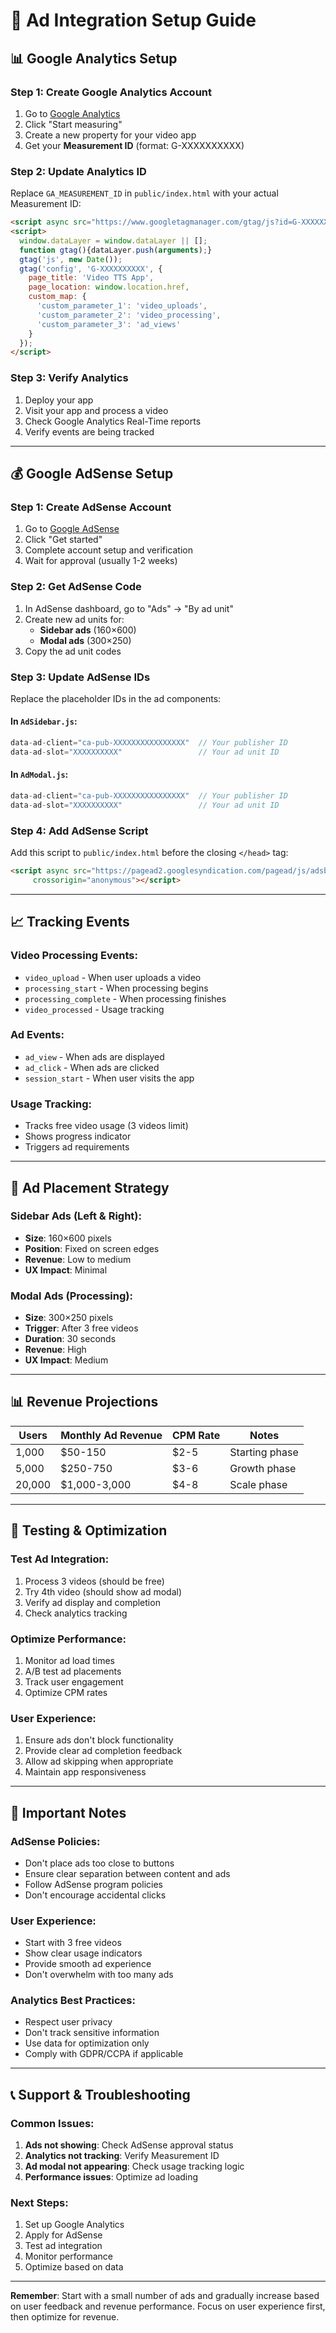# 🚀 Ad Integration Setup Guide

## 📊 **Google Analytics Setup**

### **Step 1: Create Google Analytics Account**
1. Go to [Google Analytics](https://analytics.google.com/)
2. Click "Start measuring"
3. Create a new property for your video app
4. Get your **Measurement ID** (format: G-XXXXXXXXXX)

### **Step 2: Update Analytics ID**
Replace `GA_MEASUREMENT_ID` in `public/index.html` with your actual Measurement ID:

```html
<script async src="https://www.googletagmanager.com/gtag/js?id=G-XXXXXXXXXX"></script>
<script>
  window.dataLayer = window.dataLayer || [];
  function gtag(){dataLayer.push(arguments);}
  gtag('js', new Date());
  gtag('config', 'G-XXXXXXXXXX', {
    page_title: 'Video TTS App',
    page_location: window.location.href,
    custom_map: {
      'custom_parameter_1': 'video_uploads',
      'custom_parameter_2': 'video_processing',
      'custom_parameter_3': 'ad_views'
    }
  });
</script>
```

### **Step 3: Verify Analytics**
1. Deploy your app
2. Visit your app and process a video
3. Check Google Analytics Real-Time reports
4. Verify events are being tracked

---

## 💰 **Google AdSense Setup**

### **Step 1: Create AdSense Account**
1. Go to [Google AdSense](https://www.google.com/adsense/)
2. Click "Get started"
3. Complete account setup and verification
4. Wait for approval (usually 1-2 weeks)

### **Step 2: Get AdSense Code**
1. In AdSense dashboard, go to "Ads" → "By ad unit"
2. Create new ad units for:
   - **Sidebar ads** (160×600)
   - **Modal ads** (300×250)
3. Copy the ad unit codes

### **Step 3: Update AdSense IDs**
Replace the placeholder IDs in the ad components:

#### **In `AdSidebar.js`:**
```javascript
data-ad-client="ca-pub-XXXXXXXXXXXXXXXX"  // Your publisher ID
data-ad-slot="XXXXXXXXXX"                 // Your ad unit ID
```

#### **In `AdModal.js`:**
```javascript
data-ad-client="ca-pub-XXXXXXXXXXXXXXXX"  // Your publisher ID
data-ad-slot="XXXXXXXXXX"                 // Your ad unit ID
```

### **Step 4: Add AdSense Script**
Add this script to `public/index.html` before the closing `</head>` tag:

```html
<script async src="https://pagead2.googlesyndication.com/pagead/js/adsbygoogle.js?client=ca-pub-XXXXXXXXXXXXXXXX"
     crossorigin="anonymous"></script>
```

---

## 📈 **Tracking Events**

### **Video Processing Events:**
- `video_upload` - When user uploads a video
- `processing_start` - When processing begins
- `processing_complete` - When processing finishes
- `video_processed` - Usage tracking

### **Ad Events:**
- `ad_view` - When ads are displayed
- `ad_click` - When ads are clicked
- `session_start` - When user visits the app

### **Usage Tracking:**
- Tracks free video usage (3 videos limit)
- Shows progress indicator
- Triggers ad requirements

---

## 🎯 **Ad Placement Strategy**

### **Sidebar Ads (Left & Right):**
- **Size**: 160×600 pixels
- **Position**: Fixed on screen edges
- **Revenue**: Low to medium
- **UX Impact**: Minimal

### **Modal Ads (Processing):**
- **Size**: 300×250 pixels
- **Trigger**: After 3 free videos
- **Duration**: 30 seconds
- **Revenue**: High
- **UX Impact**: Medium

---

## 📊 **Revenue Projections**

| Users | Monthly Ad Revenue | CPM Rate | Notes |
|-------|-------------------|----------|-------|
| 1,000 | $50-150 | $2-5 | Starting phase |
| 5,000 | $250-750 | $3-6 | Growth phase |
| 20,000 | $1,000-3,000 | $4-8 | Scale phase |

---

## 🔧 **Testing & Optimization**

### **Test Ad Integration:**
1. Process 3 videos (should be free)
2. Try 4th video (should show ad modal)
3. Verify ad display and completion
4. Check analytics tracking

### **Optimize Performance:**
1. Monitor ad load times
2. A/B test ad placements
3. Track user engagement
4. Optimize CPM rates

### **User Experience:**
1. Ensure ads don't block functionality
2. Provide clear ad completion feedback
3. Allow ad skipping when appropriate
4. Maintain app responsiveness

---

## 🚨 **Important Notes**

### **AdSense Policies:**
- Don't place ads too close to buttons
- Ensure clear separation between content and ads
- Follow AdSense program policies
- Don't encourage accidental clicks

### **User Experience:**
- Start with 3 free videos
- Show clear usage indicators
- Provide smooth ad experience
- Don't overwhelm with too many ads

### **Analytics Best Practices:**
- Respect user privacy
- Don't track sensitive information
- Use data for optimization only
- Comply with GDPR/CCPA if applicable

---

## 📞 **Support & Troubleshooting**

### **Common Issues:**
1. **Ads not showing**: Check AdSense approval status
2. **Analytics not tracking**: Verify Measurement ID
3. **Ad modal not appearing**: Check usage tracking logic
4. **Performance issues**: Optimize ad loading

### **Next Steps:**
1. Set up Google Analytics
2. Apply for AdSense
3. Test ad integration
4. Monitor performance
5. Optimize based on data

---

**Remember**: Start with a small number of ads and gradually increase based on user feedback and revenue performance. Focus on user experience first, then optimize for revenue.

